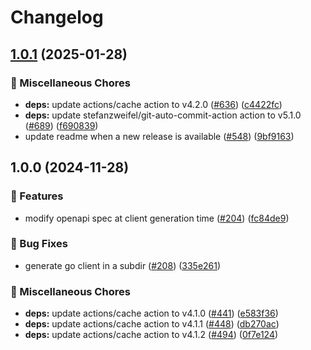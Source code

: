 # Changelog

## [1.0.1](https://github.com/khulnasoft/shared-workflows/compare/generate-openapi-clients-v1.0.0...generate-openapi-clients-v1.0.1) (2025-01-28)


### 🔧 Miscellaneous Chores

* **deps:** update actions/cache action to v4.2.0 ([#636](https://github.com/khulnasoft/shared-workflows/issues/636)) ([c4422fc](https://github.com/khulnasoft/shared-workflows/commit/c4422fc4a4fa6cddae3862c7df7b4ec5f251053f))
* **deps:** update stefanzweifel/git-auto-commit-action action to v5.1.0 ([#689](https://github.com/khulnasoft/shared-workflows/issues/689)) ([f690839](https://github.com/khulnasoft/shared-workflows/commit/f6908398758c52211c17db8b0db17241ea521dd1))
* update readme when a new release is available ([#548](https://github.com/khulnasoft/shared-workflows/issues/548)) ([9bf9163](https://github.com/khulnasoft/shared-workflows/commit/9bf9163126c44247bcee6b6b9390eb488f9ead53))

## 1.0.0 (2024-11-28)


### 🎉 Features

* modify openapi spec at client generation time ([#204](https://github.com/khulnasoft/shared-workflows/issues/204)) ([fc84de9](https://github.com/khulnasoft/shared-workflows/commit/fc84de984d84586aaa4c05c88620553d1473f735))


### 🐛 Bug Fixes

* generate go client in a subdir ([#208](https://github.com/khulnasoft/shared-workflows/issues/208)) ([335e261](https://github.com/khulnasoft/shared-workflows/commit/335e261108a1299ee06227acad2e487118e3110e))


### 🔧 Miscellaneous Chores

* **deps:** update actions/cache action to v4.1.0 ([#441](https://github.com/khulnasoft/shared-workflows/issues/441)) ([e583f36](https://github.com/khulnasoft/shared-workflows/commit/e583f3676b58bba1b3a278be432b4220800abf2f))
* **deps:** update actions/cache action to v4.1.1 ([#448](https://github.com/khulnasoft/shared-workflows/issues/448)) ([db270ac](https://github.com/khulnasoft/shared-workflows/commit/db270ac9e0cd900940a87e7187c1d4863a997568))
* **deps:** update actions/cache action to v4.1.2 ([#494](https://github.com/khulnasoft/shared-workflows/issues/494)) ([0f7e124](https://github.com/khulnasoft/shared-workflows/commit/0f7e1244ff37782aaca907e8287d73173776646f))
